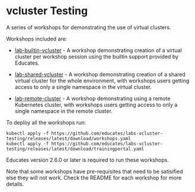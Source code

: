 vcluster Testing
================

A series of workshops for demonstrating the use of virtual clusters.

Workshops included are:

* [lab-builtin-vcluster](workshops/lab-builtin-vcluster) - A workshop
  demonstrating creation of a virtual cluster per workshop session using the
  builtin support provided by Educates.

* [lab-shared-vcluster](workshops/lab-shared-vcluster) - A workshop
  demonstrating creation of a shared virtual cluster for the whole environment,
  with workshops users getting access to only a single namespace in the virtual
  cluster.

* [lab-remote-cluster](workshops/lab-remote-cluster) - A workshop demonstrating
  using a remote Kubernetes cluster, with workshops users getting access to only
  a single namespace in the remote cluster.

To deploy all the workshops run:

```
kubectl apply -f https://github.com/educates/labs-vcluster-testing/releases/latest/download/workshops.yaml
kubectl apply -f https://github.com/educates/labs-vcluster-testing/releases/latest/download/trainingportal.yaml
```

Educates version 2.6.0 or later is required to run these workshops.

Note that some workshops have pre-requisites that need to be satisified else
they will not work. Check the README for each workshop for more details.
